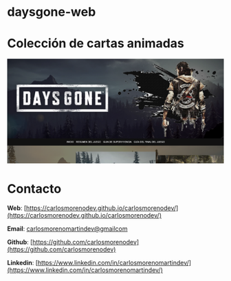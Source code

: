 # daysgone-web

# Colección de cartas animadas
![img/daysgoneweb.png](img/daysgoneweb.png)




# Contacto

**Web**: [https://carlosmorenodev.github.io/carlosmorenodev/](https://carlosmorenodev.github.io/carlosmorenodev/)

**Email**: [carlosmorenomartindev@gmailcom](mailto:carlosmorenomartindev@gmail.com)

**Github**: [https://github.com/carlosmorenodev](https://github.com/carlosmorenodev)

**Linkedin**: [https://www.linkedin.com/in/carlosmorenomartindev/](https://www.linkedin.com/in/carlosmorenomartindev/)
